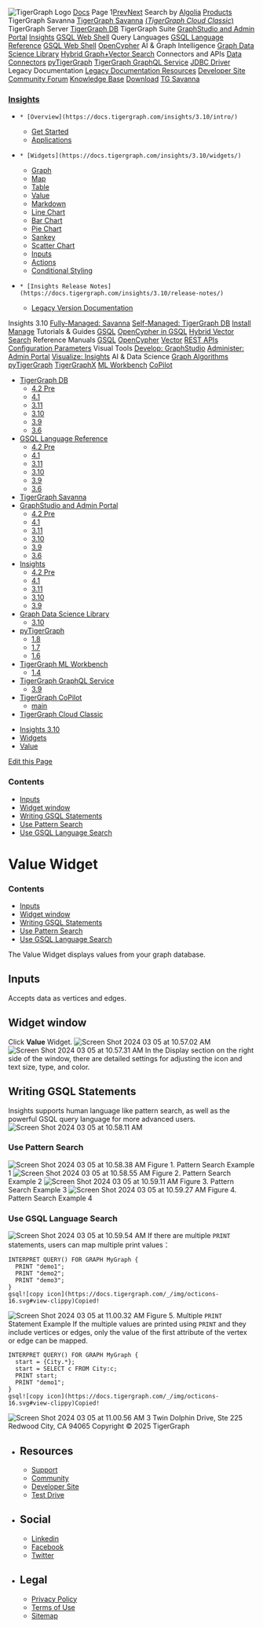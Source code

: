 ![TigerGraph Logo](https://www.tigergraph.com/wp-content/uploads/2020/05/TG_LOGO.svg) [Docs](https://docs.tigergraph.com/home)
Page 1[Prev](https://docs.tigergraph.com/insights/3.10/widgets/single-value)[Next](https://docs.tigergraph.com/insights/3.10/widgets/single-value)
Search by [Algolia](https://www.algolia.com/docsearch)
[Products](https://docs.tigergraph.com/insights/3.10/widgets/single-value)
TigerGraph Savanna
[TigerGraph Savanna](https://docs.tigergraph.com/savanna/main/overview/) [(_TigerGraph Cloud Classic_)](https://docs.tigergraph.com/cloud/main/start/overview)
TigerGraph Server
[TigerGraph DB](https://docs.tigergraph.com/tigergraph-server/4.2/intro/)
TigerGraph Suite
[GraphStudio and Admin Portal](https://docs.tigergraph.com/gui/4.2/intro/) [Insights](https://docs.tigergraph.com/insights/4.2/intro/) [GSQL Web Shell](https://docs.tigergraph.com/tigergraph-server/current/gsql-shell/web)
Query Languages
[GSQL Language Reference](https://docs.tigergraph.com/gsql-ref/4.2/intro/) [GSQL Web Shell](https://docs.tigergraph.com/tigergraph-server/current/gsql-shell/web) [OpenCypher](https://docs.tigergraph.com/gsql-ref/current/opencypher-in-gsql)
AI & Graph Intelligence
[Graph Data Science Library](https://docs.tigergraph.com/graph-ml/3.10/intro/) [Hybrid Graph+Vector Search](https://docs.tigergraph.com/gsql-ref/current/vector/)
Connectors and APIs
[Data Connectors](https://docs.tigergraph.com/tigergraph-server/current/data-loading) [pyTigerGraph](https://docs.tigergraph.com/pytigergraph/1.8/intro/) [TigerGraph GraphQL Service](https://docs.tigergraph.com/graphql/3.9/) [JDBC Driver](https://github.com/tigergraph/ecosys/tree/master/tools/etl/tg-jdbc-driver)
Legacy Documentation
[ Legacy Documentation ](https://docs-legacy.tigergraph.com)
[Resources](https://docs.tigergraph.com/insights/3.10/widgets/single-value)
[Developer Site](https://dev.tigergraph.com/) [Community Forum](https://community.tigergraph.com/) [Knowledge Base](https://tigergraph.freshdesk.com/support/solutions)
[Download](https://dl.tigergraph.com)
[ TG Savanna](https://savanna.tgcloud.io)
### [Insights](https://docs.tigergraph.com/insights/3.10/intro/)
  *     * [Overview](https://docs.tigergraph.com/insights/3.10/intro/)
    * [Get Started](https://docs.tigergraph.com/insights/3.10/intro/get-started)
    * [Applications](https://docs.tigergraph.com/insights/3.10/intro/applications)
  *     * [Widgets](https://docs.tigergraph.com/insights/3.10/widgets/)
      * [Graph](https://docs.tigergraph.com/insights/3.10/widgets/graph-widget)
      * [Map](https://docs.tigergraph.com/insights/3.10/widgets/map-widget)
      * [Table](https://docs.tigergraph.com/insights/3.10/widgets/table-widget)
      * [Value](https://docs.tigergraph.com/insights/3.10/widgets/single-value)
      * [Markdown](https://docs.tigergraph.com/insights/3.10/widgets/markdown-widget)
      * [Line Chart](https://docs.tigergraph.com/insights/3.10/widgets/line-chart)
      * [Bar Chart](https://docs.tigergraph.com/insights/3.10/widgets/bar-chart)
      * [Pie Chart](https://docs.tigergraph.com/insights/3.10/widgets/pie-chart)
      * [Sankey](https://docs.tigergraph.com/insights/3.10/widgets/sankey)
      * [Scatter Chart](https://docs.tigergraph.com/insights/3.10/widgets/scatter-plot-widget)
      * [Inputs](https://docs.tigergraph.com/insights/3.10/widgets/inputs)
    * [Actions](https://docs.tigergraph.com/insights/3.10/widgets/actions)
    * [Conditional Styling](https://docs.tigergraph.com/insights/3.10/widgets/conditional-styling)
  *     * [Insights Release Notes](https://docs.tigergraph.com/insights/3.10/release-notes/)
    * [Legacy Version Documentation](https://docs.tigergraph.com/insights/3.10/release-notes/legacy-tg-versions)


Insights 3.10
[Fully-Managed: Savanna](https://docs.tigergraph.com/savanna/main/overview/)
[Self-Managed: TigerGraph DB](https://docs.tigergraph.com/tigergraph-server/4.2/intro/)
[Install](https://docs.tigergraph.com/tigergraph-server/current/getting-started/) [Manage](https://docs.tigergraph.com/tigergraph-server/current/system-management/)
Tutorials & Guides
[GSQL](https://github.com/tigergraph/ecosys/blob/master/tutorials/GSQL.md) [OpenCypher in GSQL](https://github.com/tigergraph/ecosys/blob/master/tutorials/Cypher.md) [Hybrid Vector Search](https://github.com/tigergraph/ecosys/blob/master/tutorials/VectorSearch.md)
Reference Manuals
[GSQL](https://docs.tigergraph.com/gsql-ref/4.2/intro/) [OpenCypher](https://docs.tigergraph.com/gsql-ref/current/opencypher-in-gsql/) [Vector](https://docs.tigergraph.com/gsql-ref/current/vector/) [REST APIs](https://docs.tigergraph.com/tigergraph-server/current/api/) [Configuration Parameters](https://docs.tigergraph.com/tigergraph-server/current/reference/configuration-parameters)
Visual Tools
[Develop: GraphStudio](https://docs.tigergraph.com/gui/4.2/intro/) [Administer: Admin Portal](https://docs.tigergraph.com/gui/4.2/intro/) [Visualize: Insights](https://docs.tigergraph.com/insights/4.2/intro/)
AI & Data Science
[Graph Algorithms](https://docs.tigergraph.com/graph-ml/3.10/intro/) [pyTigerGraph](https://docs.tigergraph.com/pytigergraph/1.8/intro/) [TigerGraphX](https://github.com/tigergraph/ecosys/blob/master/tutorials/TigerGraphX.md) [ML Workbench](https://docs.tigergraph.com/ml-workbench/1.4/intro/) [CoPilot](https://docs.tigergraph.com/tg-copilot/intro/)
  * [TigerGraph DB](https://docs.tigergraph.com/tigergraph-server/4.2/intro/)
    * [4.2 Pre](https://docs.tigergraph.com/tigergraph-server/4.2/intro/)
    * [4.1](https://docs.tigergraph.com/tigergraph-server/4.1/intro/)
    * [3.11](https://docs.tigergraph.com/tigergraph-server/3.11/intro/)
    * [3.10](https://docs.tigergraph.com/tigergraph-server/3.10/intro/)
    * [3.9](https://docs.tigergraph.com/tigergraph-server/3.9/intro/)
    * [3.6](https://docs.tigergraph.com/tigergraph-server/3.6/intro/)
  * [GSQL Language Reference](https://docs.tigergraph.com/gsql-ref/4.2/intro/)
    * [4.2 Pre](https://docs.tigergraph.com/gsql-ref/4.2/intro/)
    * [4.1](https://docs.tigergraph.com/gsql-ref/4.1/intro/)
    * [3.11](https://docs.tigergraph.com/gsql-ref/3.11/intro/)
    * [3.10](https://docs.tigergraph.com/gsql-ref/3.10/intro/)
    * [3.9](https://docs.tigergraph.com/gsql-ref/3.9/intro/)
    * [3.6](https://docs.tigergraph.com/gsql-ref/3.6/intro/intro)
  * [TigerGraph Savanna](https://docs.tigergraph.com/savanna/main/overview/)
  * [GraphStudio and Admin Portal](https://docs.tigergraph.com/gui/4.2/intro/)
    * [4.2 Pre](https://docs.tigergraph.com/gui/4.2/intro/)
    * [4.1](https://docs.tigergraph.com/gui/4.1/intro/)
    * [3.11](https://docs.tigergraph.com/gui/3.11/intro/)
    * [3.10](https://docs.tigergraph.com/gui/3.10/intro/)
    * [3.9](https://docs.tigergraph.com/gui/3.9/intro/)
    * [3.6](https://docs.tigergraph.com/gui/3.6/graphstudio/overview)
  * [Insights](https://docs.tigergraph.com/insights/4.2/intro/)
    * [4.2 Pre](https://docs.tigergraph.com/insights/4.2/intro/)
    * [4.1](https://docs.tigergraph.com/insights/4.1/intro/)
    * [3.11](https://docs.tigergraph.com/insights/3.11/intro/)
    * [3.10](https://docs.tigergraph.com/insights/3.10/intro/)
    * [3.9](https://docs.tigergraph.com/insights/3.9/intro/)
  * [Graph Data Science Library](https://docs.tigergraph.com/graph-ml/3.10/intro/)
    * [3.10](https://docs.tigergraph.com/graph-ml/3.10/intro/)
  * [pyTigerGraph](https://docs.tigergraph.com/pytigergraph/1.8/intro/)
    * [1.8](https://docs.tigergraph.com/pytigergraph/1.8/intro/)
    * [1.7](https://docs.tigergraph.com/pytigergraph/1.7/intro/)
    * [1.6](https://docs.tigergraph.com/pytigergraph/1.6/intro/)
  * [TigerGraph ML Workbench](https://docs.tigergraph.com/ml-workbench/1.4/intro/)
    * [1.4](https://docs.tigergraph.com/ml-workbench/1.4/intro/)
  * [TigerGraph GraphQL Service](https://docs.tigergraph.com/graphql/3.9/)
    * [3.9](https://docs.tigergraph.com/graphql/3.9/)
  * [TigerGraph CoPilot](https://docs.tigergraph.com/tg-copilot/intro/)
    * [main](https://docs.tigergraph.com/tg-copilot/intro/)
  * [TigerGraph Cloud Classic](https://docs.tigergraph.com/cloud/main/start/overview)


[](https://docs.tigergraph.com/home/)
  * [Insights 3.10](https://docs.tigergraph.com/insights/3.10/intro/)
  * [Widgets](https://docs.tigergraph.com/insights/3.10/widgets/)
  * [Value](https://docs.tigergraph.com/insights/3.10/widgets/single-value)


[Edit this Page](https://github.com/tigergraph/insights-docs/edit/3.10/modules/widgets/pages/single-value.adoc)
### Contents
  * [Inputs](https://docs.tigergraph.com/insights/3.10/widgets/single-value#_inputs)
  * [Widget window](https://docs.tigergraph.com/insights/3.10/widgets/single-value#_widget_window)
  * [Writing GSQL Statements](https://docs.tigergraph.com/insights/3.10/widgets/single-value#_writing_gsql_statements)
  * [Use Pattern Search](https://docs.tigergraph.com/insights/3.10/widgets/single-value#_use_pattern_search)
  * [Use GSQL Language Search](https://docs.tigergraph.com/insights/3.10/widgets/single-value#_use_gsql_language_search)


# Value Widget
### Contents
  * [Inputs](https://docs.tigergraph.com/insights/3.10/widgets/single-value#_inputs)
  * [Widget window](https://docs.tigergraph.com/insights/3.10/widgets/single-value#_widget_window)
  * [Writing GSQL Statements](https://docs.tigergraph.com/insights/3.10/widgets/single-value#_writing_gsql_statements)
  * [Use Pattern Search](https://docs.tigergraph.com/insights/3.10/widgets/single-value#_use_pattern_search)
  * [Use GSQL Language Search](https://docs.tigergraph.com/insights/3.10/widgets/single-value#_use_gsql_language_search)


The Value Widget displays values from your graph database.
## [](https://docs.tigergraph.com/insights/3.10/widgets/single-value#_inputs)Inputs
Accepts data as vertices and edges.
## [](https://docs.tigergraph.com/insights/3.10/widgets/single-value#_widget_window)Widget window
Click **Value** Widget.
![Screen Shot 2024 03 05 at 10.57.02 AM](https://docs.tigergraph.com/insights/3.10/widgets/_images/Screen%20Shot%202024-03-05%20at%2010.57.02%20AM.png)
![Screen Shot 2024 03 05 at 10.57.31 AM](https://docs.tigergraph.com/insights/3.10/widgets/_images/Screen%20Shot%202024-03-05%20at%2010.57.31%20AM.png)
In the Display section on the right side of the window, there are detailed settings for adjusting the icon and text size, type, and color.
## [](https://docs.tigergraph.com/insights/3.10/widgets/single-value#_writing_gsql_statements)Writing GSQL Statements
Insights supports human language like pattern search, as well as the powerful GSQL query language for more advanced users.
![Screen Shot 2024 03 05 at 10.58.11 AM](https://docs.tigergraph.com/insights/3.10/widgets/_images/Screen%20Shot%202024-03-05%20at%2010.58.11%20AM.png)
### [](https://docs.tigergraph.com/insights/3.10/widgets/single-value#_use_pattern_search)Use Pattern Search
![Screen Shot 2024 03 05 at 10.58.38 AM](https://docs.tigergraph.com/insights/3.10/widgets/_images/Screen%20Shot%202024-03-05%20at%2010.58.38%20AM.png)
Figure 1. Pattern Search Example 1
![Screen Shot 2024 03 05 at 10.58.55 AM](https://docs.tigergraph.com/insights/3.10/widgets/_images/Screen%20Shot%202024-03-05%20at%2010.58.55%20AM.png)
Figure 2. Pattern Search Example 2
![Screen Shot 2024 03 05 at 10.59.11 AM](https://docs.tigergraph.com/insights/3.10/widgets/_images/Screen%20Shot%202024-03-05%20at%2010.59.11%20AM.png)
Figure 3. Pattern Search Example 3
![Screen Shot 2024 03 05 at 10.59.27 AM](https://docs.tigergraph.com/insights/3.10/widgets/_images/Screen%20Shot%202024-03-05%20at%2010.59.27%20AM.png)
Figure 4. Pattern Search Example 4
### [](https://docs.tigergraph.com/insights/3.10/widgets/single-value#_use_gsql_language_search)Use GSQL Language Search
![Screen Shot 2024 03 05 at 10.59.54 AM](https://docs.tigergraph.com/insights/3.10/widgets/_images/Screen%20Shot%202024-03-05%20at%2010.59.54%20AM.png)
If there are multiple `PRINT` statements, users can map multiple print values：
```
INTERPRET QUERY() FOR GRAPH MyGraph {
  PRINT "demo1";
  PRINT "demo2";
  PRINT "demo3";
}
gsql![copy icon](https://docs.tigergraph.com/_/img/octicons-16.svg#view-clippy)Copied!

```

![Screen Shot 2024 03 05 at 11.00.32 AM](https://docs.tigergraph.com/insights/3.10/widgets/_images/Screen%20Shot%202024-03-05%20at%2011.00.32%20AM.png)
Figure 5. Multiple `PRINT` Statement Example
If the multiple values are printed using `PRINT` and they include vertices or edges, only the value of the first attribute of the vertex or edge can be mapped.
```
INTERPRET QUERY() FOR GRAPH MyGraph {
  start = {City.*};
  start = SELECT c FROM City:c;
  PRINT start;
  PRINT "demo1";
}
gsql![copy icon](https://docs.tigergraph.com/_/img/octicons-16.svg#view-clippy)Copied!

```

![Screen Shot 2024 03 05 at 11.00.56 AM](https://docs.tigergraph.com/insights/3.10/widgets/_images/Screen%20Shot%202024-03-05%20at%2011.00.56%20AM.png)
3 Twin Dolphin Drive, Ste 225 Redwood City, CA 94065 
Copyright © 2025 TigerGraph
  * ## Resources
    * [Support](https://www.tigergraph.com/support/)
    * [Community](https://community.tigergraph.com/)
    * [Developer Site](https://dev.tigergraph.com/)
    * [Test Drive](https://testdrive.tigergraph.com/)
  * ## Social
    * [Linkedin](https://www.linkedin.com/company/tigergraph/)
    * [Facebook](https://www.facebook.com/TigerGraphDB/)
    * [Twitter](https://twitter.com/tigergraphdb)
  * ## Legal
    * [Privacy Policy](https://www.tigergraph.com/privacy-policy/)
    * [Terms of Use](https://www.tigergraph.com/terms/)
    * [Sitemap](https://docs.tigergraph.com/sitemap.xml)


